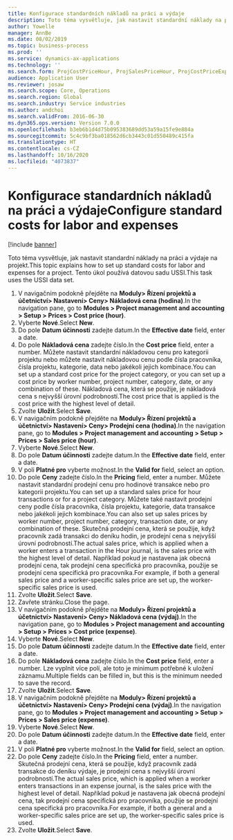 ```yaml
---
title: Konfigurace standardních nákladů na práci a výdaje
description: Toto téma vysvětluje, jak nastavit standardní náklady na práci a výdaje na projekt.
author: Yowelle
manager: AnnBe
ms.date: 08/02/2019
ms.topic: business-process
ms.prod: ''
ms.service: dynamics-ax-applications
ms.technology: ''
ms.search.form: ProjCostPriceHour, ProjSalesPriceHour, ProjCostPriceExpense, ProjSalesPriceCost
audience: Application User
ms.reviewer: josaw
ms.search.scope: Core, Operations
ms.search.region: Global
ms.search.industry: Service industries
ms.author: andchoi
ms.search.validFrom: 2016-06-30
ms.dyn365.ops.version: Version 7.0.0
ms.openlocfilehash: b3eb6b1d4d75b095383689dd53a59a15fe9e884a
ms.sourcegitcommit: 5c4c9bf3ba018562d6cb3443c01d550489c415fa
ms.translationtype: HT
ms.contentlocale: cs-CZ
ms.lasthandoff: 10/16/2020
ms.locfileid: "4073837"
---
```

# <a name="configure-standard-costs-for-labor-and-expenses"></a><span data-ttu-id="16a3b-103">Konfigurace standardních nákladů na práci a výdaje</span><span class="sxs-lookup"><span data-stu-id="16a3b-103">Configure standard costs for labor and expenses</span></span>

[!include [banner](../../includes/banner.md)]

<span data-ttu-id="16a3b-104">Toto téma vysvětluje, jak nastavit standardní náklady na práci a výdaje na projekt.</span><span class="sxs-lookup"><span data-stu-id="16a3b-104">This topic explains how to set up standard costs for labor and expenses for a project.</span></span> <span data-ttu-id="16a3b-105">Tento úkol používá datovou sadu USSI.</span><span class="sxs-lookup"><span data-stu-id="16a3b-105">This task uses the USSI data set.</span></span>

1. <span data-ttu-id="16a3b-106">V navigačním podokně přejděte na **Moduly> Řízení projektů a účetnictví> Nastavení> Ceny> Nákladová cena (hodina)**.</span><span class="sxs-lookup"><span data-stu-id="16a3b-106">In the navigation pane, go to **Modules > Project management and accounting > Setup > Prices > Cost price (hour)**.</span></span>
2. <span data-ttu-id="16a3b-107">Vyberte **Nové**.</span><span class="sxs-lookup"><span data-stu-id="16a3b-107">Select **New**.</span></span>
3. <span data-ttu-id="16a3b-108">Do pole **Datum účinnosti** zadejte datum.</span><span class="sxs-lookup"><span data-stu-id="16a3b-108">In the **Effective date** field, enter a date.</span></span>
4. <span data-ttu-id="16a3b-109">Do pole **Nákladová cena** zadejte číslo.</span><span class="sxs-lookup"><span data-stu-id="16a3b-109">In the **Cost price** field, enter a number.</span></span> <span data-ttu-id="16a3b-110">Můžete nastavit standardní nákladovou cenu pro kategorii projektu nebo můžete nastavit nákladovou cenu podle čísla pracovníka, čísla projektu, kategorie, data nebo jakékoli jejich kombinace.</span><span class="sxs-lookup"><span data-stu-id="16a3b-110">You can set up a standard cost price for the project category, or you can set up a cost price by worker number, project number, category, date, or any combination of these.</span></span> <span data-ttu-id="16a3b-111">Nákladová cena, která se použije, je nákladová cena s nejvyšší úrovní podrobností.</span><span class="sxs-lookup"><span data-stu-id="16a3b-111">The cost price that is applied is the cost price with the highest level of detail.</span></span>  
5. <span data-ttu-id="16a3b-112">Zvolte **Uložit**.</span><span class="sxs-lookup"><span data-stu-id="16a3b-112">Select **Save**.</span></span>
6. <span data-ttu-id="16a3b-113">V navigačním podokně přejděte na **Moduly> Řízení projektů a účetnictví> Nastavení> Ceny> Prodejní cena (hodina)**.</span><span class="sxs-lookup"><span data-stu-id="16a3b-113">In the navigation pane, go to **Modules > Project management and accounting > Setup > Prices > Sales price (hour)**.</span></span>
7. <span data-ttu-id="16a3b-114">Vyberte **Nové**.</span><span class="sxs-lookup"><span data-stu-id="16a3b-114">Select **New**.</span></span>
8. <span data-ttu-id="16a3b-115">Do pole **Datum účinnosti** zadejte datum.</span><span class="sxs-lookup"><span data-stu-id="16a3b-115">In the **Effective date** field, enter a date.</span></span>
9. <span data-ttu-id="16a3b-116">V poli **Platné pro** vyberte možnost.</span><span class="sxs-lookup"><span data-stu-id="16a3b-116">In the **Valid for** field, select an option.</span></span>
10. <span data-ttu-id="16a3b-117">Do pole **Ceny** zadejte číslo.</span><span class="sxs-lookup"><span data-stu-id="16a3b-117">In the **Pricing** field, enter a number.</span></span> <span data-ttu-id="16a3b-118">Můžete nastavit standardní prodejní cenu pro hodinové transakce nebo pro kategorii projektu.</span><span class="sxs-lookup"><span data-stu-id="16a3b-118">You can set up a standard sales price for hour transactions or for a project category.</span></span> <span data-ttu-id="16a3b-119">Můžete také nastavit prodejní ceny podle čísla pracovníka, čísla projektu, kategorie, data transakce nebo jakékoli jejich kombinace.</span><span class="sxs-lookup"><span data-stu-id="16a3b-119">You can also set up sales prices by worker number, project number, category, transaction date, or any combination of these.</span></span> <span data-ttu-id="16a3b-120">Skutečná prodejní cena, která se použije, když pracovník zadá transakci do deníku hodin, je prodejní cena s nejvyšší úrovní podrobností.</span><span class="sxs-lookup"><span data-stu-id="16a3b-120">The actual sales price, which is applied when a worker enters a transaction in the Hour journal, is the sales price with the highest level of detail.</span></span> <span data-ttu-id="16a3b-121">Například pokud je nastavena jak obecná prodejní cena, tak prodejní cena specifická pro pracovníka, použije se prodejní cena specifická pro pracovníka.</span><span class="sxs-lookup"><span data-stu-id="16a3b-121">For example, if both a general sales price and a worker-specific sales price are set up, the worker-specific sales price is used.</span></span>  
11. <span data-ttu-id="16a3b-122">Zvolte **Uložit**.</span><span class="sxs-lookup"><span data-stu-id="16a3b-122">Select **Save**.</span></span>
12. <span data-ttu-id="16a3b-123">Zavřete stránku.</span><span class="sxs-lookup"><span data-stu-id="16a3b-123">Close the page.</span></span>
13. <span data-ttu-id="16a3b-124">V navigačním podokně přejděte na **Moduly> Řízení projektů a účetnictví> Nastavení> Ceny> Nákladová cena (výdaj)**.</span><span class="sxs-lookup"><span data-stu-id="16a3b-124">In the navigation pane, go to **Modules > Project management and accounting > Setup > Prices > Cost price (expense)**.</span></span>
14. <span data-ttu-id="16a3b-125">Vyberte **Nové**.</span><span class="sxs-lookup"><span data-stu-id="16a3b-125">Select **New**.</span></span>
15. <span data-ttu-id="16a3b-126">Do pole **Datum účinnosti** zadejte datum.</span><span class="sxs-lookup"><span data-stu-id="16a3b-126">In the **Effective date** field, enter a date.</span></span>
16. <span data-ttu-id="16a3b-127">Do pole **Nákladová cena** zadejte číslo.</span><span class="sxs-lookup"><span data-stu-id="16a3b-127">In the **Cost price** field, enter a number.</span></span> <span data-ttu-id="16a3b-128">Lze vyplnit více polí, ale toto je minimum potřebné k uložení záznamu.</span><span class="sxs-lookup"><span data-stu-id="16a3b-128">Multiple fields can be filled in, but this is the minimum needed to save the record.</span></span>  
17. <span data-ttu-id="16a3b-129">Zvolte **Uložit**.</span><span class="sxs-lookup"><span data-stu-id="16a3b-129">Select **Save**.</span></span>
18. <span data-ttu-id="16a3b-130">V navigačním podokně přejděte na **Moduly> Řízení projektů a účetnictví> Nastavení> Ceny> Prodejní cena (výdaj)**.</span><span class="sxs-lookup"><span data-stu-id="16a3b-130">In the navigation pane, go to **Modules > Project management and accounting > Setup > Prices > Sales price (expense)**.</span></span>
19. <span data-ttu-id="16a3b-131">Vyberte **Nové**.</span><span class="sxs-lookup"><span data-stu-id="16a3b-131">Select **New**.</span></span>
20. <span data-ttu-id="16a3b-132">Do pole **Datum účinnosti** zadejte datum.</span><span class="sxs-lookup"><span data-stu-id="16a3b-132">In the **Effective date** field, enter a date.</span></span>
21. <span data-ttu-id="16a3b-133">V poli **Platné pro** vyberte možnost.</span><span class="sxs-lookup"><span data-stu-id="16a3b-133">In the **Valid for** field, select an option.</span></span>
22. <span data-ttu-id="16a3b-134">Do pole **Ceny** zadejte číslo.</span><span class="sxs-lookup"><span data-stu-id="16a3b-134">In the **Pricing** field, enter a number.</span></span> <span data-ttu-id="16a3b-135">Skutečná prodejní cena, která se použije, když pracovník zadá transakce do deníku výdaje, je prodejní cena s nejvyšší úrovní podrobností.</span><span class="sxs-lookup"><span data-stu-id="16a3b-135">The actual sales price, which is applied when a worker enters transactions in an expense journal, is the sales price with the highest level of detail.</span></span> <span data-ttu-id="16a3b-136">Například pokud je nastavena jak obecná prodejní cena, tak prodejní cena specifická pro pracovníka, použije se prodejní cena specifická pro pracovníka.</span><span class="sxs-lookup"><span data-stu-id="16a3b-136">For example, if both a general and a worker-specific sales price are set up, the worker-specific sales price is used.</span></span>  
23. <span data-ttu-id="16a3b-137">Zvolte **Uložit**.</span><span class="sxs-lookup"><span data-stu-id="16a3b-137">Select **Save**.</span></span>

